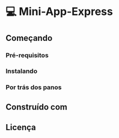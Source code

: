# :computer: Mini-App-Express

## Começando

### Pré-requisitos

### Instalando

### Por trás dos panos

## Construído com

## Licença
